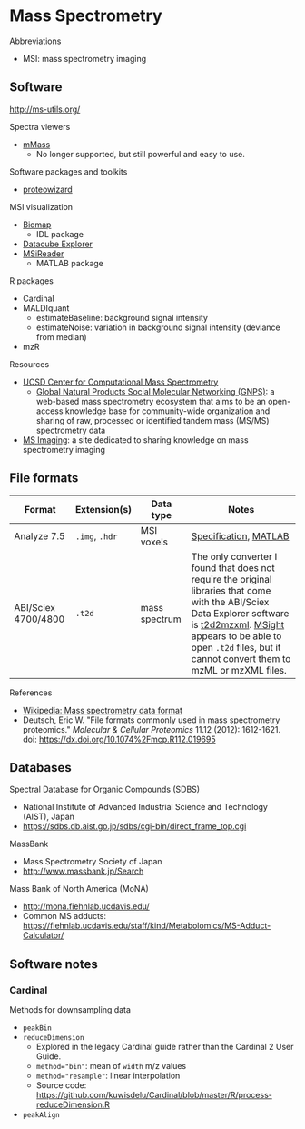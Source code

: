 # Mass Spectrometry

Abbreviations
- MSI: mass spectrometry imaging

## Software

http://ms-utils.org/

Spectra viewers
- [mMass](http://www.mmass.org/)
  - No longer supported, but still powerful and easy to use.

Software packages and toolkits
- [proteowizard](http://proteowizard.sourceforge.net/index.html)

MSI visualization
- [Biomap](https://ms-imaging.org/wp/biomap/)
  - IDL package
- [Datacube Explorer](https://amolf.nl/download/datacubeexplorer)
- [MSiReader](https://msireader.wordpress.ncsu.edu)
  - MATLAB package

R packages
- Cardinal
- MALDIquant
  - estimateBaseline: background signal intensity
  - estimateNoise: variation in background signal intensity (deviance from median)
- mzR

Resources
- [UCSD Center for Computational Mass Spectrometry](http://proteomics.ucsd.edu/)
  - [Global Natural Products Social Molecular Networking (GNPS)](https://ccms-ucsd.github.io/GNPSDocumentation/): a web-based mass spectrometry ecosystem that aims to be an open-access knowledge base for community-wide organization and sharing of raw, processed or identified tandem mass (MS/MS) spectrometry data
- [MS Imaging](https://ms-imaging.org/wp/): a site dedicated to sharing knowledge on mass spectrometry imaging

## File formats

| Format              | Extension(s)   | Data type          | Notes
| ------------------- | -------------- | ------------------ | ----------
| Analyze 7.5         | `.img`, `.hdr` | MSI voxels         | [Specification](https://rportal.mayo.edu/bir/ANALYZE75.pdf), [MATLAB](https://www.mathworks.com/help/images/working-with-mayo-analyze-7-5-files.html)
| ABI/Sciex 4700/4800 | `.t2d`         | mass spectrum      | The only converter I found that does not require the original libraries that come with the ABI/Sciex Data Explorer software is [t2d2mzxml](http://www.pepchem.org/download/converter.html). [MSight](https://web.expasy.org/MSight/) appears to be able to open  `.t2d` files, but it cannot convert them to mzML or mzXML files.

References
- [Wikipedia: Mass spectrometry data format](https://en.wikipedia.org/wiki/Mass_spectrometry_data_format)
- Deutsch, Eric W. "File formats commonly used in mass spectrometry proteomics." *Molecular & Cellular Proteomics* 11.12 (2012): 1612-1621. doi: https://dx.doi.org/10.1074%2Fmcp.R112.019695

## Databases

Spectral Database for Organic Compounds (SDBS)
- National Institute of Advanced Industrial Science and Technology (AIST), Japan
- https://sdbs.db.aist.go.jp/sdbs/cgi-bin/direct_frame_top.cgi

MassBank
- Mass Spectrometry Society of Japan
- http://www.massbank.jp/Search

Mass Bank of North America (MoNA)
- http://mona.fiehnlab.ucdavis.edu/
- Common MS adducts: https://fiehnlab.ucdavis.edu/staff/kind/Metabolomics/MS-Adduct-Calculator/

## Software notes

### Cardinal

Methods for downsampling data
- `peakBin`
- `reduceDimension`
  - Explored in the legacy Cardinal guide rather than the Cardinal 2 User Guide.
  - `method="bin"`: mean of `width` m/z values
  - `method="resample"`: linear interpolation
  - Source code: https://github.com/kuwisdelu/Cardinal/blob/master/R/process-reduceDimension.R
- `peakAlign`